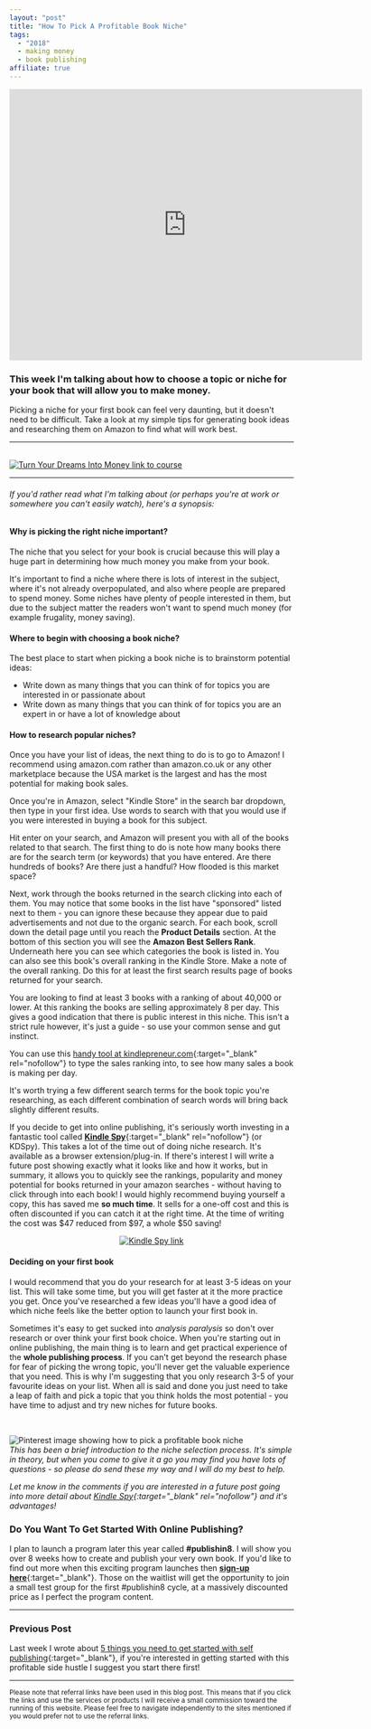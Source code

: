 ```yaml
---
layout: "post"
title: "How To Pick A Profitable Book Niche"
tags:
  - "2018"
  - making money
  - book publishing
affiliate: true
---
```

<center>
<iframe width="625" height="480" src="https://www.youtube-nocookie.com/embed/p_pAzTTXb5Q?rel=0&amp;showinfo=0" frameborder="0" allow="autoplay; encrypted-media" allowfullscreen></iframe>
</center>

### This week I'm talking about how to choose a topic or niche for your book that will allow you to make money.

Picking a niche for your first book can feel very daunting, but it doesn't need to be difficult. Take a look at my simple tips for generating book ideas and researching them on Amazon to find what will work best.

*** 
<br>
<!-- START ADVERTISER: Turn Your Dreams Into Money -->
<a href="http://bit.ly/turnyourdreamsintomoney" target="_blank"><img src='/aff/turn-your-dreams-into-money-728x90.png' alt='Turn Your Dreams Into Money link to course' /></a>
<br>
<!-- END ADVERTISER: Turn Your Dreams Into Money -->

***

###### If you'd rather read what I'm talking about (or perhaps you're at work or somewhere you can't easily watch), here's a synopsis:

#### Why is picking the right niche important?
The niche that you select for your book is crucial because this will play a huge part in determining how much money you make from your book.

It's important to find a niche where there is lots of interest in the subject, where it's not already overpopulated, and also where people are prepared to spend money. Some niches have plenty of people interested in them, but due to the subject matter the readers won't want to spend much money (for example frugality, money saving).

#### Where to begin with choosing a book niche?
The best place to start when picking a book niche is to brainstorm potential ideas:

- Write down as many things that you can think of for topics you are interested in or passionate about
- Write down as many things that you can think of for topics you are an expert in or have a lot of knowledge about



#### How to research popular niches?
Once you have your list of ideas, the next thing to do is to go to Amazon! I recommend using amazon.com rather than amazon.co.uk or any other marketplace because the USA market is the largest and has the most potential for making book sales.

Once you're in Amazon, select "Kindle Store" in the search bar dropdown, then type in your first idea. Use words to search with that you would use if you were interested in buying a book for this subject.

Hit enter on your search, and Amazon will present you with all of the books related to that search. The first thing to do is note how many books there are for the search term (or keywords) that you have entered. Are there hundreds of books? Are there just a handful? How flooded is this market space?

Next, work through the books returned in the search clicking into each of them. You may notice that some books in the list have "sponsored" listed next to them - you can ignore these because they appear due to paid advertisements and not due to the organic search. For each book, scroll down the detail page until you reach the **Product Details** section. At the bottom of this section you will see the **Amazon Best Sellers Rank**. Underneath here you can see which categories the book is listed in. You can also see this book's overall ranking in the Kindle Store. Make a note of the overall ranking. Do this for at least the first search results page of books returned for your search.

You are looking to find at least 3 books with a ranking of about 40,000 or lower. At this ranking the books are selling approximately 8 per day. This gives a good indication that there is public interest in this niche. This isn't a strict rule however, it's just a guide - so use your common sense and gut instinct.

You can use this [handy tool at kindlepreneur.com](https://kindlepreneur.com/amazon-kdp-sales-rank-calculator/){:target="_blank" rel="nofollow"} to type the sales ranking into, to see how many sales a book is making per day.

It's worth trying a few different search terms for the book topic you're researching, as each different combination of search words will bring back slightly different results.

If you decide to get into online publishing, it's seriously worth investing in a fantastic tool called [**Kindle Spy**](http://bit.ly/ILDkdspy){:target="_blank" rel="nofollow"} (or KDSpy). This takes a lot of the time out of doing niche research. It's available as a browser extension/plug-in. If there's interest I will write a future post showing exactly what it looks like and how it works, but in summary, it allows you to quickly see the rankings, popularity and money potential for books returned in your amazon searches - without having to click through into each book! I would highly recommend buying yourself a copy, this has saved me **so much time**. It sells for a one-off cost and this is often discounted if you can catch it at the right time. At the time of writing the cost was $47 reduced from $97, a whole $50 saving!

<!-- START ADVERTISER: KDSpy -->
<center>
<a href="http://bit.ly/ILDkdspy" target="_blank"><img src='/aff/kdspy.png' alt='Kindle Spy link'/></a>
</center>
<!-- END ADVERTISER: KDSpy -->

#### Deciding on your first book
I would recommend that you do your research for at least 3-5 ideas on your list. This will take some time, but you will get faster at it the more practice you get. Once you've researched a few ideas you'll have a good idea of which niche feels like the better option to launch your first book in.

Sometimes it's easy to get sucked into *analysis paralysis* so don't over research or over think your first book choice. When you're starting out in online publishing, the main thing is to learn and get practical experience of the **whole publishing process**. If you can't get beyond the research phase for fear of picking the wrong topic, you'll never get the valuable experience that you need. This is why I'm suggesting that you only research 3-5 of your favourite ideas on your list. When all is said and done you just need to take a leap of faith and pick a topic that you think holds the most potential - you have time to adjust and try new niches for future books.

<br>

![Pinterest image showing how to pick a profitable book niche](/i/2018/how-to-pick-a-profitable-niche-pin.png)
<br>
*This has been a brief introduction to the niche selection process. It's simple in theory, but when you come to give it a go you may find you have lots of questions - so please do send these my way and I will do my best to help.*

*Let me know in the comments if you are interested in a future post going into more detail about [Kindle Spy](http://bit.ly/ILDkdspy){:target="_blank" rel="nofollow"} and it's advantages!*
<br>

### Do You Want To Get Started With Online Publishing?

I plan to launch a program later this year called **#publishin8**. I will show you over 8 weeks how to create and publish your very own book. If you'd like to find out more when this exciting program launches then [**sign-up here**](/signup/publishin8.html){:target="_blank"}. Those on the waitlist will get the opportunity to join a small test group for the first #publishin8 cycle, at a massively discounted price as I perfect the program content.



****

### Previous Post

Last week I wrote about [5 things you need to get started with self publishing](/posts/5-things-to-start-self-publishing){:target="_blank"}, if you're interested in getting started with this profitable side hustle I suggest you start there first! 

***

<sub>Please note that referral links have been used in this blog post. This means that if you click the links and use the services or products I will receive a small commission toward the running of this website. Please feel free to navigate independently to the sites mentioned if you would prefer not to use the referral links.</sub>






